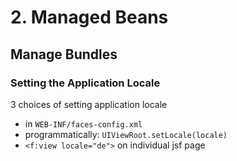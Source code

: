 # 2. Managed Beans
## Manage Bundles
### Setting the Application Locale
3 choices of setting application locale
 * in `WEB-INF/faces-config.xml`
 * programmatically: `UIViewRoot.setLocale(locale)`
 * `<f:view locale="de">` on individual jsf page
